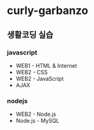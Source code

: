 # curly-garbanzo
  
  
  
## 생활코딩 실습  


### javascript  
- WEB1 - HTML & Internet  
- WEB2 - CSS  
- WEB2 - JavaScript  
- AJAX  
  
  
  
### nodejs   
- WEB2 - Node.js  
- Node.js - MySQL  


